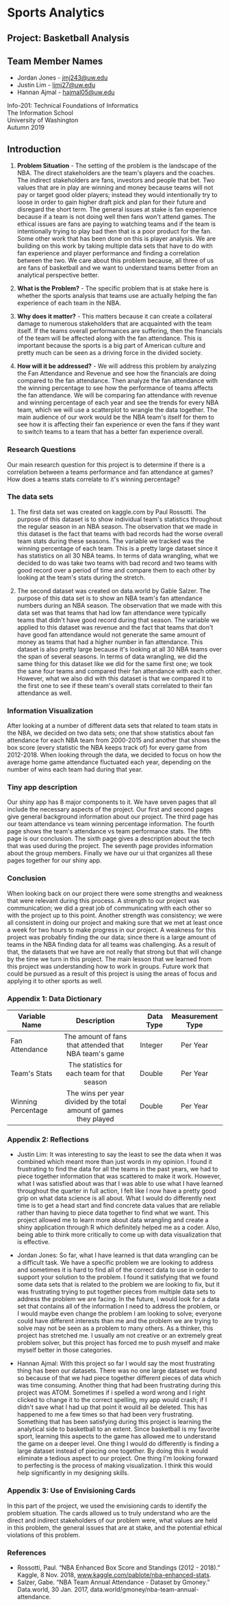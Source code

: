 # Sports Analytics

## Project: Basketball Analysis

## Team Member Names
* Jordan Jones - jmj243@uw.edu
* Justin Lim - limj27@uw.edu
* Hannan Ajmal - hajmal05@uw.edu

Info-201: Technical Foundations of Informatics <br />
The Information School <br />
University of Washington <br />
Autumn 2019

## Introduction
1. **Problem Situation** - The setting of the problem is the landscape of the NBA. The direct stakeholders are the team's players and the coaches. The indirect stakeholders are fans, investors and people that bet. Two values that are in play are winning and money because teams will not pay or target good older players; instead they would intentionally try to loose in order to gain higher draft pick and plan for their future and disregard the short term. The general issues at stake is fan experience because if a team is not doing well then fans won't attend games. The ethical issues are fans are paying to watching teams and if the team is intentionally trying to play bad then that is a poor product for the fan. Some other work that has been done on this is player analysis. We are building on this work by taking multiple data sets that have to do with fan experience and player performance and finding a correlation between the two. We care about this problem because, all three of us are fans of basketball and we want to understand teams better from an analytical perspective better.  

2. **What is the Problem?** - The specific problem that is at stake here is whether the sports analysis that teams use are actually helping the fan experience of each team in the NBA.

3. **Why does it matter?** - This matters because it can create a collateral damage to numerous stakeholders that are acquainted with the team itself. If the teams overall performances are suffering, then the financials of the team will be affected along with the fan attendance. This is important because the sports is a big part of American culture and pretty much can be seen as a driving force in the divided society.

4. **How will it be addressed?** - We will address this problem by analyzing the Fan Attendance and Revenue and see how the financials are doing compared to the fan attendance. Then analyze the fan attendance with the winning percentage to see how the performance of teams affects the fan attendance. We will be comparing fan attendance with revenue and winning percentage of each year and see the trends for every NBA team, which we will use a scatterplot to wrangle the data together. The main audience of our work would be the NBA team's itself for them to see how it is affecting their fan experience or even the fans if they want to switch teams to a team that has a better fan experience overall.

### Research Questions
Our main research question for this project is to determine if there is a
correlation between a teams performance and fan attendance at games? How does a teams stats correlate to it's winning percentage?


### The data sets
1. The first data set was created on kaggle.com by Paul Rossotti. The purpose of this dataset is to show individual team's statistics throughout the regular season in an NBA season. The observation that we made in this dataset is the fact that teams with bad records had the worse overall team stats during these seasons. The variable we tracked was the winning percentage of each team. This is a pretty large dataset since it has statistics on all 30 NBA teams. In terms of data wrangling, what we decided to do was take two teams with bad record and two teams with good record over a period of time and compare them to each other by looking at the team's stats during the stretch.

2. The second dataset was created on data.world by Gable Salzer. The purpose of this data set is to show an NBA team's fan attendance numbers during an NBA season. The observation that we made with this data set was that teams that had low fan attendance were typically teams that didn't have good record during that season. The variable we applied to this dataset was revenue and the fact that teams that don't have good fan attendance would not generate the same amount of money as teams that had a higher number in fan attendance. This dataset is also pretty large because it's looking at all 30 NBA teams over the span of several seasons. In terms of data wrangling, we did the same thing for this dataset like we did for the same first one; we took the sane four teams and compared their fan attendance with each other. However, what we also did with this dataset is that we compared it to the first one to see if these team's overall stats correlated to their fan attendance as well.


### Information Visualization
After looking at a number of different data sets that related to team stats in the NBA, we decided on two data sets; one that show statistics about fan attendance for each NBA team from 2000-2015 and another that shows the box score (every statistic the NBA keeps track of) for every game from 2012-2018. When looking through the data, we decided to focus on how the average home game attendance fluctuated each year, depending on the number of wins each team had during that year.


### Tiny app description
Our shiny app has 8 major components to it. We have seven pages that all include the necessary aspects of the project. Our first and second pages give general background information about our project. The third page has our team attendance vs team winning percentage information. The fourth page shows the team's attendance vs team performance stats. The fifth page is our conclusion. The sixth page gives a description about the tech that was used during the project. The seventh page provides information about the group members. Finally we have our ui that organizes all these pages together for our shiny app.


### Conclusion
When looking back on our project there were some strengths and weakness that were relevant during this process. A strength to our project was communication; we did a great job of communicating with each other so with the project up to this point. Another strength was consistency; we were all consistent in doing our project and making sure that we met at least once a week for two hours to make progress in our project. A weakness for this project was probably finding the our data; since there is a large amount of teams in the NBA finding data for all teams was challenging. As a result of that, the datasets that we have are not really that strong but that will change by the time we turn in this project. The main lesson that we learned from this project was understanding how to work in groups. Future work that could be pursued as a result of this project is using the areas of focus and applying it to other sports as well.


### Appendix 1: Data Dictionary
| Variable Name     | Description   | Data Type  | Measurement Type |
| ----------------- |:-------------:|-----------:|:----------------:|
| Fan Attendance    | The amount of fans that attended that NBA team's game| Integer | Per Year |
| Team's Stats          | The statistics for each team for that season | Double | Per Year |
| Winning Percentage| The wins per year divided by the total amount of games they played | Double | Per Year |

### Appendix 2: Reflections
* Justin Lim: It was interesting to say the least to see the data when it was combined which meant more than just words in my opinion. I found it frustrating to find the data for all the teams in the past years, we had to piece together information that was scattered to make it work. However, what I was satisfied about was that I was able to use what I have learned throughout the quarter in full action, I felt like I now have a pretty good grip on what data science is all about. What I would do differently next time is to get a head start and find concrete data values that are reliable rather than having to piece data together to find what we want. This project allowed me to learn more about data wrangling and create a shiny application through R which definitely helped me as a coder. Also, being able to think more critically to come up with data visualization that is effective.

* Jordan Jones: So far, what I have learned is that data wrangling can be a difficult task. We have a specific problem we are looking to address and sometimes it is hard to find all of the correct data to use in order to support your solution to the problem. I found it satisfying that we found some data sets that is related to the problem we are looking to fix, but it was frustrating trying to put together pieces from multiple data sets to address the problem we are facing. In the future, I would look for a data set that contains all of the information I need to address the problem, or I would maybe even change the problem I am looking to solve; everyone could have different interests than me and the problem we are trying to solve may not be seen as a problem to many others. As a thinker, this project has stretched me. I usually am not creative or an extremely great problem solver, but this project has forced me to push myself and make myself better in those categories.

* Hannan Ajmal: With this project so far I would say the most frustrating thing has been our datasets. There was no one large dataset we found so because of that we had piece together different pieces of data which was time consuming. Another thing that had been frustrating during this project was ATOM. Sometimes if i spelled a word wrong and I right clicked to change it to the correct spelling, my app would crash; if I didn't save what I had up that point it would all be deleted. This has happened to me a few times so that had been very frustrating. Something that has been satisfying during this project is learning the analytical side to basketball to an extent. Since basketball is my favorite sport, learning this aspects to the game has allowed me to understand the game on a deeper level. One thing I would do differently is finding a large dataset instead of piecing one together. By doing this it would eliminate a tedious aspect to our project. One thing I'm looking forward to perfecting is the process of making visualization. I think this would help significantly in my designing skills.

### Appendix 3: Use of Envisioning Cards
In this part of the project, we used the envisioning cards to identify the problem situation. The cards allowed us to truly understand who are the direct and indirect stakeholders of our problem were, what values are held in this problem, the general issues that are at stake, and the potential ethical violations of this problem.

### References
* Rossotti, Paul. “NBA Enhanced Box Score and Standings (2012 - 2018).” Kaggle, 8 Nov. 2018, www.kaggle.com/pablote/nba-enhanced-stats.
* Salzer, Gabe. “NBA Team Annual Attendance - Dataset by Gmoney.” Data.world, 30 Jan. 2017, data.world/gmoney/nba-team-annual-attendance.
